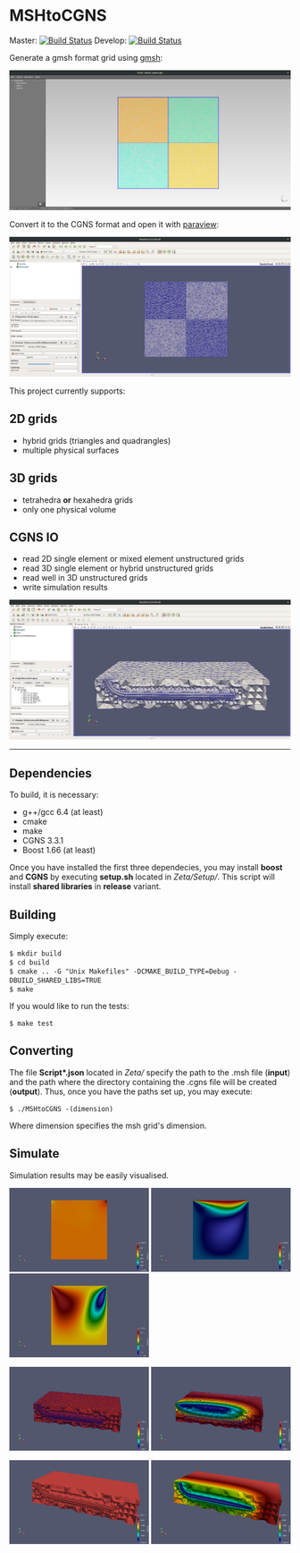 # MSHtoCGNS

Master: [![Build Status](https://travis-ci.org/felipegiacomelli/MSHtoCGNS.svg?branch=master)](https://travis-ci.org/felipegiacomelli/MSHtoCGNS)
Develop: [![Build Status](https://travis-ci.org/felipegiacomelli/MSHtoCGNS.svg?branch=develop)](https://travis-ci.org/felipegiacomelli/MSHtoCGNS)

Generate a gmsh format grid using [gmsh](http://gmsh.info/):

<img src="Zeta/Images/grid_gmsh.png" alt="gmsh" height=250 width=600  />

Convert it to the CGNS format and open it with [paraview](https://www.paraview.org/):

<img src="Zeta/Images/paraview_grid.png" alt="paraview" height=250 width=600  />

This project currently supports:

## 2D grids
- hybrid grids (triangles and quadrangles)
- multiple physical surfaces

## 3D grids
- tetrahedra **or** hexahedra grids
- only one physical volume

## CGNS IO
- read 2D single element or mixed element unstructured grids
- read 3D single element or hybrid unstructured grids
- read well in 3D unstructured grids
- write simulation results

<img src="Zeta/Images/paraview_hybrid_3d_with_well.png"  height=250 width=600  />

---

## Dependencies

To build, it is necessary:

- g++/gcc 6.4 (at least)
- cmake
- make
- CGNS 3.3.1
- Boost 1.66 (at least)

Once you have installed the first three dependecies, you may install **boost** and **CGNS** by executing **setup.sh** located in *Zeta/Setup/*. This script will install **shared libraries** in **release** variant.

## Building

Simply execute:

```shell
$ mkdir build
$ cd build
$ cmake .. -G "Unix Makefiles" -DCMAKE_BUILD_TYPE=Debug -DBUILD_SHARED_LIBS=TRUE
$ make
```

If you would like to run the tests:
```shell
$ make test
```

## Converting

The file **Script\*.json** located in *Zeta/* specify the path to the .msh file (**input**) and the path where the directory containing the .cgns file will be created (**output**). Thus, once you have the paths set up, you may execute:

```shell
$ ./MSHtoCGNS -(dimension)
```

Where dimension specifies the msh grid's dimension.

## Simulate

Simulation results may be easily visualised.

<p float="left">
    <img src="Zeta/Images/2D/Pressure.jpg"  alt="gmsh" height=150 width=250  />
    <img src="Zeta/Images/2D/VelocityX.jpg" alt="gmsh" height=150 width=250  />
    <img src="Zeta/Images/2D/VelocityY.jpg" alt="gmsh" height=150 width=250  />
</p>

<p float="left">
    <img src="Zeta/Images/3D/DisplacementZ-first.png"  alt="gmsh" height=150 width=250  />
    <img src="Zeta/Images/3D/DisplacementZ-last.png" alt="gmsh" height=150 width=250  />
</p>

<p float="left">
    <img src="Zeta/Images/3D/Pressure-first.png"  alt="gmsh" height=150 width=250  />
    <img src="Zeta/Images/3D/Pressure-last.png" alt="gmsh" height=150 width=250  />
</p>

